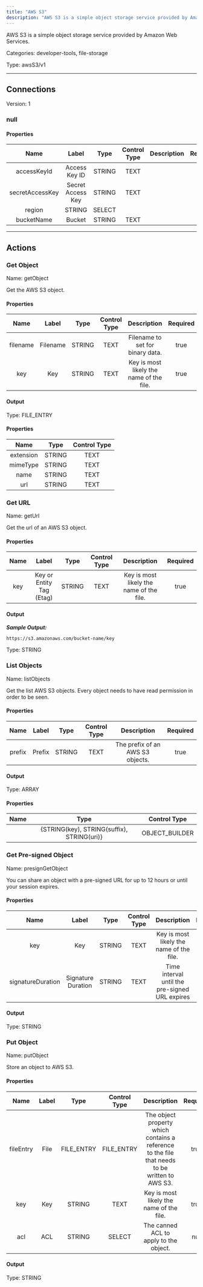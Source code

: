 ```yaml
---
title: "AWS S3"
description: "AWS S3 is a simple object storage service provided by Amazon Web Services."
---
```


AWS S3 is a simple object storage service provided by Amazon Web Services.


Categories: developer-tools, file-storage


Type: awsS3/v1

<hr />



## Connections

Version: 1


### null

#### Properties

|      Name       |      Label     |     Type     |     Control Type     |     Description     |     Required        |
|:--------------:|:--------------:|:------------:|:--------------------:|:-------------------:|:-------------------:|
| accessKeyId | Access Key ID | STRING | TEXT  |  | true  |
| secretAccessKey | Secret Access Key | STRING | TEXT  |  | true  |
| region | STRING | SELECT  |
| bucketName | Bucket | STRING | TEXT  |  | true  |





<hr />



## Actions


### Get Object
Name: getObject

Get the AWS S3 object.

#### Properties

|      Name       |      Label     |     Type     |     Control Type     |     Description     |     Required        |
|:--------------:|:--------------:|:------------:|:--------------------:|:-------------------:|:-------------------:|
| filename | Filename | STRING | TEXT  |  Filename to set for binary data.  |  true  |
| key | Key | STRING | TEXT  |  Key is most likely the name of the file.  |  true  |


#### Output



Type: FILE_ENTRY


#### Properties

|     Name     |     Type     |     Control Type     |
|:------------:|:------------:|:--------------------:|
| extension | STRING | TEXT  |
| mimeType | STRING | TEXT  |
| name | STRING | TEXT  |
| url | STRING | TEXT  |






### Get URL
Name: getUrl

Get the url of an AWS S3 object.

#### Properties

|      Name       |      Label     |     Type     |     Control Type     |     Description     |     Required        |
|:--------------:|:--------------:|:------------:|:--------------------:|:-------------------:|:-------------------:|
| key | Key or Entity Tag (Etag) | STRING | TEXT  |  Key is most likely the name of the file.  |  true  |


#### Output


___Sample Output:___

```https://s3.amazonaws.com/bucket-name/key```



Type: STRING







### List Objects
Name: listObjects

Get the list AWS S3 objects. Every object needs to have read permission in order to be seen.

#### Properties

|      Name       |      Label     |     Type     |     Control Type     |     Description     |     Required        |
|:--------------:|:--------------:|:------------:|:--------------------:|:-------------------:|:-------------------:|
| prefix | Prefix | STRING | TEXT  |  The prefix of an AWS S3 objects.  |  true  |


#### Output



Type: ARRAY


#### Properties

|     Name     |     Type     |     Control Type     |
|:------------:|:------------:|:--------------------:|
|  | {STRING\(key), STRING\(suffix), STRING\(uri)} | OBJECT_BUILDER  |






### Get Pre-signed Object
Name: presignGetObject

You can share an object with a pre-signed URL for up to 12 hours or until your session expires.

#### Properties

|      Name       |      Label     |     Type     |     Control Type     |     Description     |     Required        |
|:--------------:|:--------------:|:------------:|:--------------------:|:-------------------:|:-------------------:|
| key | Key | STRING | TEXT  |  Key is most likely the name of the file.  |  true  |
| signatureDuration | Signature Duration | STRING | TEXT  |  Time interval until the pre-signed URL expires  |  true  |


#### Output



Type: STRING







### Put Object
Name: putObject

Store an object to AWS S3.

#### Properties

|      Name       |      Label     |     Type     |     Control Type     |     Description     |     Required        |
|:--------------:|:--------------:|:------------:|:--------------------:|:-------------------:|:-------------------:|
| fileEntry | File | FILE_ENTRY | FILE_ENTRY  |  The object property which contains a reference to the file that needs to be written to AWS S3.  |  true  |
| key | Key | STRING | TEXT  |  Key is most likely the name of the file.  |  true  |
| acl | ACL | STRING | SELECT  |  The canned ACL to apply to the object.  |  null  |


#### Output



Type: STRING









